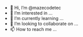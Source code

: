 - 👋 Hi, I’m @mazecodetec
- 👀 I’m interested in ...
- 🌱 I’m currently learning ...
- 💞️ I’m looking to collaborate on ...
- 📫 How to reach me ...

<!---
mazecodetec/mazecodetec is a ✨ special ✨ repository because its `README.md` (this file) appears on your GitHub profile.
You can click the Preview link to take a look at your changes.
--->
